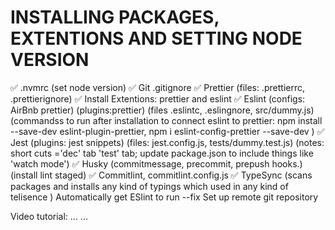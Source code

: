 # INSTALLING PACKAGES, EXTENTIONS AND SETTING NODE VERSION

✅ .nvmrc (set node version)
✅ Git .gitignore
✅ Prettier (files: .prettierrc, .prettierignore)
✅ Install Extentions: prettier and eslint
✅ Eslint (configs: AirBnb prettier) (plugins:prettier) (files .eslintc, .eslingnore, src/dummy.js) (commandss to run after installation to connect eslint to prettier: npm install --save-dev eslint-plugin-prettier, npm i eslint-config-prettier --save-dev )
✅ Jest (plugins: jest snippets) (files: jest.config.js, tests/dummy.test.js) (notes: short cuts ='dec' tab 'test' tab; update package.json to include things like 'watch mode')
✅ Husky (commitmessage, precommit, prepush hooks.) (install lint staged)
✅ Commitlint, commitlint.config.js
✅ TypeSync (scans packages and installs any kind of typings which used in any kind of telisence )
Automatically get ESlint to run --fix
Set up remote git repository

Video tutorial: ... ...

